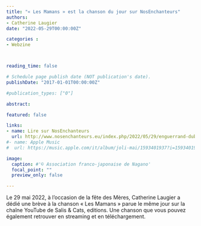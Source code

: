 ```yaml
---
title: "« Les Mamans » est la chanson du jour sur NosEnchanteurs"
authors:
- Catherine Laugier
date: "2022-05-29T00:00:00Z"

categories : 
- Webzine



reading_time: false

# Schedule page publish date (NOT publication's date).
publishDate: "2017-01-01T00:00:00Z"

#publication_types: ["0"]

abstract: 

featured: false

links:
- name: Lire sur NosEnchanteurs
  url: http://www.nosenchanteurs.eu/index.php/2022/05/29/enguerrand-dubroca-les-mamans/
#- name: Apple Music
#  url: https://music.apple.com/it/album/joli-mai/1593401937?i=1593401938&l=en

image:
  caption: #'© Association franco-japonaise de Nagano'
  focal_point: ""
  preview_only: false

---
```

Le 29 mai 2022, à l’occasion de la fête des Mères, Catherine Laugier a dédié une brève à la chanson « Les Mamans » parue le même jour sur la chaîne YouTube de Salis & Cats, editions. Une chanson que vous pouvez également retrouver en streaming et en téléchargement. 